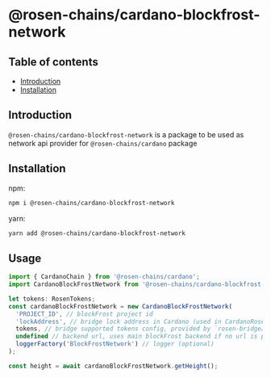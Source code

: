 # @rosen-chains/cardano-blockfrost-network

## Table of contents

- [Introduction](#introduction)
- [Installation](#installation)

## Introduction

`@rosen-chains/cardano-blockfrost-network` is a package to be used as network api provider for `@rosen-chains/cardano` package

## Installation

npm:

```sh
npm i @rosen-chains/cardano-blockfrost-network
```

yarn:

```sh
yarn add @rosen-chains/cardano-blockfrost-network
```

## Usage

```ts
import { CardanoChain } from '@rosen-chains/cardano';
import CardanoBlockFrostNetwork from '@rosen-chains/cardano-blockfrost-network';

let tokens: RosenTokens;
const cardanoBlockFrostNetwork = new CardanoBlockFrostNetwork(
  'PROJECT_ID', // blockFrost project id
  'lockAddress', // bridge lock address in Cardano (used in CardanoRosenExtractor)
  tokens, // bridge supported tokens config, provided by `rosen-bridge/contract`
  undefined // backend url, uses main blockFrost backend if no url is passed
  loggerFactory('BlockFrostNetwork') // logger (optional)
);

const height = await cardanoBlockFrostNetwork.getHeight();
```
